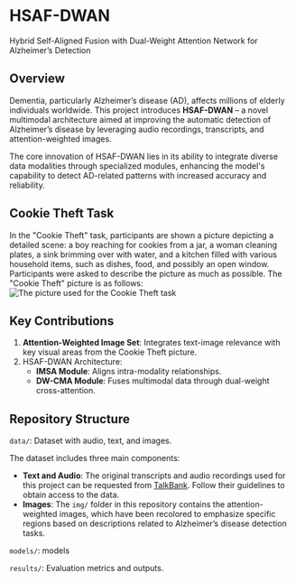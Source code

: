 # HSAF-DWAN

Hybrid Self-Aligned Fusion with Dual-Weight Attention Network for Alzheimer’s Detection

## Overview

Dementia, particularly Alzheimer’s disease (AD), affects millions of elderly individuals worldwide. This project introduces **HSAF-DWAN** – a novel multimodal architecture aimed at improving the automatic detection of Alzheimer’s disease by leveraging audio recordings, transcripts, and attention-weighted images.

The core innovation of HSAF-DWAN lies in its ability to integrate diverse data modalities through specialized modules, enhancing the model's capability to detect AD-related patterns with increased accuracy and reliability.

## Cookie Theft Task
In the "Cookie Theft" task, participants are shown a picture depicting a detailed scene: a boy reaching for cookies from a jar, a woman cleaning plates, a sink brimming over with water, and a kitchen filled with various household items, such as dishes, food, and possibly an open window. Participants were asked to describe the picture as much as possible. The "Cookie Theft" picture is as follows:
![The picture used for the Cookie Theft task](./image/cookie.png)
## Key Contributions

1. **Attention-Weighted Image Set**: Integrates text-image relevance with key visual areas from the Cookie Theft picture.
2. HSAF-DWAN Architecture:
   - **IMSA Module**: Aligns intra-modality relationships.
   - **DW-CMA Module**: Fuses multimodal data through dual-weight cross-attention.

## Repository Structure

`data/`: Dataset with audio, text, and images.

The dataset includes three main components:

- **Text and Audio**: The original transcripts and audio recordings used for this project can be requested from [TalkBank](https://talkbank.org/). Follow their guidelines to obtain access to the data.
- **Images**: The `img/` folder in this repository contains the attention-weighted images, which have been recolored to emphasize specific regions based on descriptions related to Alzheimer’s disease detection tasks.

`models/`: models

`results/`: Evaluation metrics and outputs.

